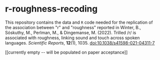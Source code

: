 # r-roughness-recoding

This repository contains the data and `R` code needed for the replication of the association between "r" and "roughness" reported in Winter, B., Sóskuthy, M., Perlman, M., & Dingemanse, M. (2022). Trilled /r/ is associated with roughness, linking sound and touch across spoken languages. *Scientific Reports*, **12**(1), 1035. [doi:10.1038/s41598-021-04311-7](https://doi.org/10.1038/s41598-021-04311-7)

[[currently empty -- will be populated on paper acceptance]]

